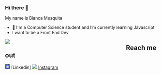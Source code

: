 ### Hi there 👋
My name is Bianca Mesquita 

- 🌱 I'm a Computer Science student and I’m currently learning Javascript
- I want to be a Front End Dev


<img width="400px" align="left" src="https://github-readme-stats.vercel.app/api/top-langs/?username=biancames&hide=html&layout=compact&theme=buefy" />  

## Reach me out  
<a href="https://www.linkedin.com/in/biancames"><img src="https://github.com/biancames/biancames/blob/8f7d5bb00ed2c3c8ba774c2d8a0d37bc42dc5136/linkedin.png" width="16"></img></a> [Linkedin] 
<a href="https://www.instagram.com/bia_dev"><img src="https://github.com/biancames/biancames/instagram.png" width="16"></img></a> [Instagram](https://www.instagram.com/bia_dev)  



